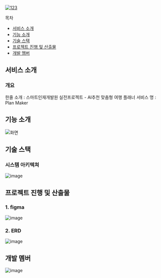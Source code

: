 [![123](https://github.com/user-attachments/assets/bd9265e5-bb4e-4c4d-b93c-56c9d25b9ef6)](https://youtu.be/uKglF3vfuco)

목차
- [서비스 소개](#서비스-소개)
- [기능 소개](#기능-소개)
- [기술 스택](#기술-스택)
- [프로젝트 진행 및 산출물](#프로젝트-진행-및-산출물)
- [개발 멤버](#개발-멤버-및-회고)

## 서비스 소개
### 개요
한줄 소개 : 스마트인재개발원 실전프로젝트 - AI추천 맞춤형 여행 플래너
서비스 명 : Plan Maker

## 기능 소개
![화면](https://github.com/user-attachments/assets/b45fd00f-2cbe-4fc6-a405-de1a063b9408)

## 기술 스택
### 시스템 아키텍쳐
![image](https://github.com/user-attachments/assets/16fdb432-c1dc-4ab3-96c7-42536ec7e44d)

## 프로젝트 진행 및 산출물
### 1. figma
![image](https://github.com/user-attachments/assets/4dba2230-f678-4634-83dc-c06e757a7754)

### 2. ERD
![image](https://github.com/user-attachments/assets/8c357246-9b11-4892-9389-502e5de78caf)

## 개발 멤버
![image](https://github.com/user-attachments/assets/043799d5-7e94-4409-9a4c-b01f0798f762)
